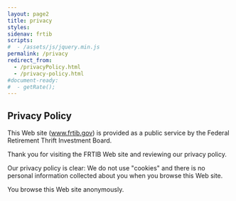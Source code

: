 ```yaml
---
layout: page2
title: privacy
styles:
sidenav: frtib
scripts:
#  - /assets/js/jquery.min.js
permalink: /privacy
redirect_from:
  - /privacyPolicy.html
  - /privacy-policy.html
#document-ready:
#  - getRate();
---
```


## Privacy Policy
This Web site (www.frtib.gov) is provided as a public service by the Federal Retirement Thrift Investment Board.


Thank you for visiting the FRTIB Web site and reviewing our privacy policy.

Our privacy policy is clear: We do not use "cookies" and there is no personal information collected about you when you browse this Web site.


You browse this Web site anonymously.

<!-- CONTENT END -->

